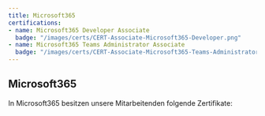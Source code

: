 ```yaml
---
title: Microsoft365
certifications: 
- name: Microsoft365 Developer Associate
  badge: "/images/certs/CERT-Associate-Microsoft365-Developer.png"
- name: Microsoft365 Teams Administrator Associate
  badge: "/images/certs/CERT-Associate-Microsoft365-Teams-Administrator.png"
---
```

## Microsoft365

In Microsoft365 besitzen unsere Mitarbeitenden folgende Zertifikate: 
